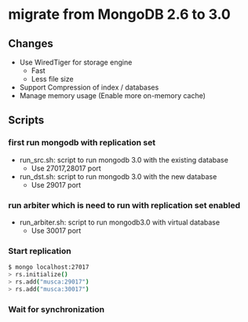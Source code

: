# migrate from MongoDB 2.6 to 3.0

## Changes

- Use WiredTiger for storage engine
  - Fast
  - Less file size
- Support Compression of index / databases
- Manage memory usage (Enable more on-memory cache)

## Scripts

### first run mongodb with replication set

- run_src.sh: script to run mongodb 3.0 with the existing database
  - Use 27017,28017 port
- run_dst.sh: script to run mongodb 3.0 with the new database
  - Use 29017 port

### run arbiter which is need to run with replication set enabled

- run_arbiter.sh: script to run mongodb3.0 with virtual database
  - Use 30017 port

### Start replication

```bash
$ mongo localhost:27017
> rs.initialize()
> rs.add("musca:29017")
> rs.add("musca:30017")
```

### Wait for synchronization
